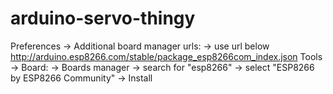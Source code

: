 # arduino-servo-thingy

Preferences -> Additional board manager urls: -> use url below
http://arduino.esp8266.com/stable/package_esp8266com_index.json
Tools -> Board: -> Boards manager -> search for "esp8266" -> select "ESP8266 by ESP8266 Community" -> Install
